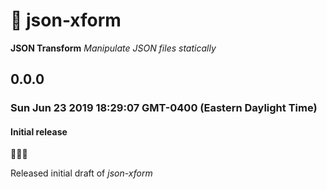 # 🔀 json-xform

**JSON Transform** *Manipulate JSON files statically*

## 0.0.0
### Sun Jun 23 2019 18:29:07 GMT-0400 (Eastern Daylight Time)
#### Initial release

🎉🎈🎊

Released initial draft of *json-xform*